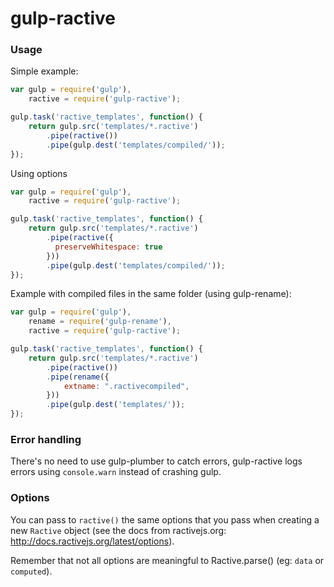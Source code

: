 gulp-ractive
============

### Usage

Simple example:

```javascript
var gulp = require('gulp'),
	ractive = require('gulp-ractive');

gulp.task('ractive_templates', function() {
	return gulp.src('templates/*.ractive')
		.pipe(ractive())
		.pipe(gulp.dest('templates/compiled/'));
});
```

Using options

```javascript
var gulp = require('gulp'),
	ractive = require('gulp-ractive');

gulp.task('ractive_templates', function() {
	return gulp.src('templates/*.ractive')
		.pipe(ractive({
		  preserveWhitespace: true
		}))
		.pipe(gulp.dest('templates/compiled/'));
});
```

Example with compiled files in the same folder (using gulp-rename):

```javascript
var gulp = require('gulp'),
	rename = require('gulp-rename'),
	ractive = require('gulp-ractive');

gulp.task('ractive_templates', function() {
	return gulp.src('templates/*.ractive')
		.pipe(ractive())
		.pipe(rename({
			extname: ".ractivecompiled",
		}))
		.pipe(gulp.dest('templates/'));
});
```

### Error handling

There's no need to use gulp-plumber to catch errors, gulp-ractive logs errors using `console.warn` instead of crashing gulp.

### Options

You can pass to `ractive()` the same options that you pass when creating a new `Ractive` object (see the docs from ractivejs.org: http://docs.ractivejs.org/latest/options).

Remember that not all options are meaningful to Ractive.parse() (eg: `data` or `computed`).
